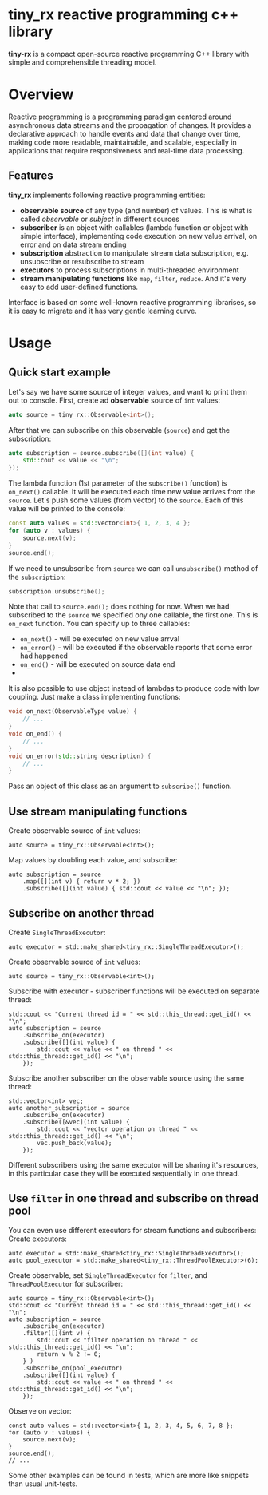 # tiny_rx reactive programming c++ library

**tiny-rx** is a compact open-source reactive programming C++ library with simple and comprehensible threading model.

# Overview
Reactive programming is a programming paradigm centered around asynchronous data streams and the propagation of changes. It provides a declarative approach to handle events and data that change over time, making code more readable, maintainable, and scalable, especially in applications that require responsiveness and real-time data processing.

## Features
**tiny_rx** implements following reactive programming entities:
- **observable source** of any type (and number) of values. This is what is called *observable* or *subject* in different sources
- **subscriber** is an object with callables (lambda function or object with simple interface), implementing code execution on new value arrival, on error and on data stream ending
- **subscription** abstraction to manipulate stream data subscription, e.g. unsubscribe or resubscribe to stream
- **executors** to process subscriptions in multi-threaded environment
- **stream manipulating functions** like ```map```, ```filter```, ```reduce```. And it's very easy to add user-defined functions.

Interface is based on some well-known reactive programming librarises, so it is easy to migrate and it has very gentle learning curve. 

# Usage

## Quick start example
Let's say we have some source of integer values, and want to print them out to console.
First, create ad **observable** source of ```int``` values:
```c++
auto source = tiny_rx::Observable<int>();
```
After that we can subscribe on this observable (`source`) and get the subscription:
```c++
auto subscription = source.subscribe([](int value) {
    std::cout << value << "\n";
});
```
The lambda function (1st parameter of the `subscribe()` function) is `on_next()` callable. It will be executed each time new value arrives from the `source`.
Let's push some values (from vector) to the `source`. Each of this value will be printed to the console:
```c++
const auto values = std::vector<int>{ 1, 2, 3, 4 };
for (auto v : values) {
    source.next(v);
}
source.end();
```
If we need to unsubscribe from `source` we can call `unsubscribe()` method of the `subscription`:
```c++
subscription.unsubscribe();
```
Note that call to `source.end();` does nothing for now. When we had subscribed to the `source` we specified ony one callable, the first one. This is `on_next` function. You can specify up to three callables:
- `on_next()` - will be executed on new value arrval
- `on_error()` - will be executed if the observable reports that some error had happened
- `on_end()` - will be executed on source data end
- 
It is also possible to use object instead of lambdas to produce code with low coupling.  Just make a class implementing functions:
```c++
void on_next(ObservableType value) {
    // ...
}
void on_end() {
    // ...
}
void on_error(std::string description) {
    // ...
}
```
Pass an object of this class as an argument to `subscribe()` function.

## Use stream manipulating functions
Create observable source of ```int``` values:
```
auto source = tiny_rx::Observable<int>();
```
Map values by doubling each value, and subscribe:
```
auto subscription = source
    .map([](int v) { return v * 2; })
    .subscribe([](int value) { std::cout << value << "\n"; });
```

## Subscribe on another thread
Create ```SingleThreadExecutor```:
```
auto executor = std::make_shared<tiny_rx::SingleThreadExecutor>();
```
Create observable source of ```int``` values:
```
auto source = tiny_rx::Observable<int>();
```
Subscribe with executor - subscriber functions will be executed on separate thread:
```
std::cout << "Current thread id = " << std::this_thread::get_id() << "\n";
auto subscription = source
    .subscribe_on(executor)
    .subscribe([](int value) {
        std::cout << value << " on thread " << std::this_thread::get_id() << "\n";
    });
```
Subscribe another subscriber on the observable source using the same thread:
```
std::vector<int> vec;
auto another_subscription = source
    .subscribe_on(executor)
    .subscribe([&vec](int value) {
        std::cout << "vector operation on thread " << std::this_thread::get_id() << "\n";
        vec.push_back(value);
    });
```
Different subscribers using the same executor will be sharing it's resources, in this particular case they will be executed sequentially in one thread.

## Use ```filter``` in one thread and subscribe on thread pool
You can even use different executors for stream functions and subscribers:
Create executors:
```
auto executor = std::make_shared<tiny_rx::SingleThreadExecutor>();
auto pool_executor = std::make_shared<tiny_rx::ThreadPoolExecutor>(6);
```
Create observable, set ```SingleThreadExecutor``` for ```filter```, and ```ThreadPoolExecutor``` for subscriber:
```
auto source = tiny_rx::Observable<int>();
std::cout << "Current thread id = " << std::this_thread::get_id() << "\n";
auto subscription = source
    .subscribe_on(executor)
    .filter([](int v) {
        std::cout << "filter operation on thread " << std::this_thread::get_id() << "\n";
        return v % 2 != 0;
    } )
    .subscribe_on(pool_executor)
    .subscribe([](int value) {
        std::cout << value << " on thread " << std::this_thread::get_id() << "\n";
    });
```
Observe on vector:
```
const auto values = std::vector<int>{ 1, 2, 3, 4, 5, 6, 7, 8 };
for (auto v : values) {
    source.next(v);
}
source.end();
// ...
```

Some other examples can be found in tests, which are more like snippets than usual unit-tests.
